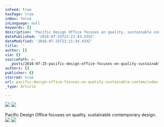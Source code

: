 ```yaml
---
inFeed: true
hasPage: true
inNav: false
inLanguage: null
keywords: []
description: 'Pacific Design Office focuses on quality, sustainable contemporary design. '
datePublished: '2016-07-25T22:21:43.335Z'
dateModified: '2016-07-25T22:21:34.433Z'
title: ''
author: []
via: {}
sourcePath: >-
  _posts/2016-07-25-pacific-design-office-focuses-on-quality-sustainable-contem.md
authors: []
publisher: {}
starred: true
url: pacific-design-office-focuses-on-quality-sustainable-contem/index.html
_type: Article

---
```

![](https://the-grid-user-content.s3-us-west-2.amazonaws.com/ebbeb0c7-96e3-4269-a3b2-201396943822.png)
![](https://the-grid-user-content.s3-us-west-2.amazonaws.com/fe4774fb-8420-4410-8bbd-7f6483d999a7.jpg)

Pacific Design Office focuses on quality, sustainable contemporary design. ![](https://the-grid-user-content.s3-us-west-2.amazonaws.com/9b3c7c5f-968c-45df-8ac7-658beb3f04f5.jpg)
![](https://the-grid-user-content.s3-us-west-2.amazonaws.com/c818c284-f172-4198-ae71-11e9c8a7721b.jpg)